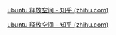 [ubuntu 释放空间 - 知乎 (zhihu.com)](https://zhuanlan.zhihu.com/p/93272741)



[ubuntu 释放空间 - 知乎 (zhihu.com)](https://zhuanlan.zhihu.com/p/93272741)